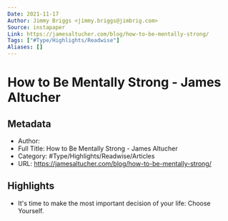 ```yaml
---
Date: 2021-11-17
Author: Jimmy Briggs <jimmy.briggs@jimbrig.com>
Source: instapaper
Link: https://jamesaltucher.com/blog/how-to-be-mentally-strong/
Tags: ["#Type/Highlights/Readwise"]
Aliases: []
---
```

# How to Be Mentally Strong - James Altucher

## Metadata
- Author: 
- Full Title: How to Be Mentally Strong - James Altucher
- Category: #Type/Highlights/Readwise/Articles
- URL: https://jamesaltucher.com/blog/how-to-be-mentally-strong/

## Highlights
- It's time to make the most important decision of your life: Choose Yourself.
